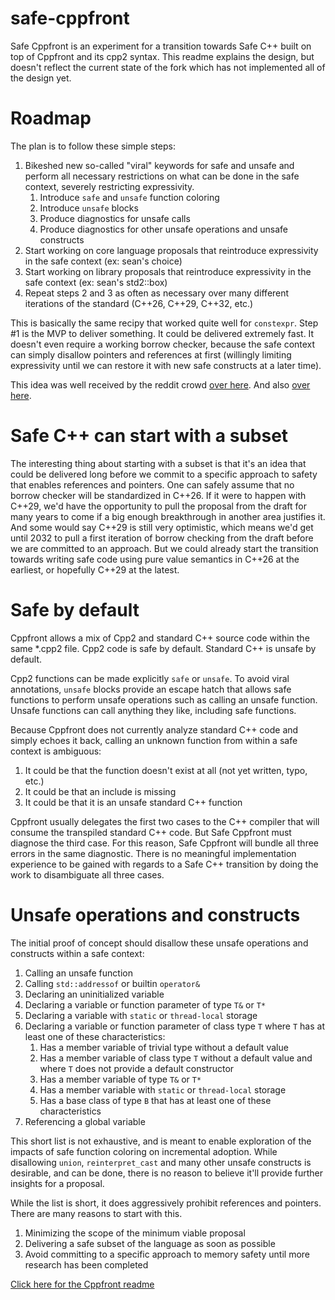# safe-cppfront
Safe Cppfront is an experiment for a transition towards Safe C++ built on top of Cppfront and its cpp2 syntax. This readme explains the design, but doesn't reflect the current state of the fork which has not implemented all of the design yet.

# Roadmap
The plan is to follow these simple steps:

1. Bikeshed new so-called "viral" keywords for safe and unsafe and perform all necessary restrictions on what can be done in the safe context, severely restricting expressivity.
   1. Introduce `safe` and `unsafe` function coloring
   2. Introduce `unsafe` blocks
   3. Produce diagnostics for unsafe calls
   4. Produce diagnostics for other unsafe operations and unsafe constructs
2. Start working on core language proposals that reintroduce expressivity in the safe context (ex: sean's choice)
3. Start working on library proposals that reintroduce expressivity in the safe context (ex: sean's std2::box)
4. Repeat steps 2 and 3 as often as necessary over many different iterations of the standard (C++26, C++29, C++32, etc.)

This is basically the same recipy that worked quite well for `constexpr`. Step #1 is the MVP to deliver something. It could be delivered extremely fast. It doesn't even require a working borrow checker, because the safe context can simply disallow pointers and references at first (willingly limiting expressivity until we can restore it with new safe constructs at a later time).

This idea was well received by the reddit crowd [over here](https://www.reddit.com/r/cpp/comments/1h7lfo3/can_people_who_think_standardizing_safe_cp3390r0/m0nusgb/). And also [over here](https://www.reddit.com/r/cpp/comments/1ffgz49/safe_c_language_extensions_for_memory_safety/lmv9163/).

# Safe C++ can start with a subset
The interesting thing about starting with a subset is that it's an idea that could be delivered long before we commit to a specific approach to safety that enables references and pointers. One can safely assume that no borrow checker will be standardized in C++26. If it were to happen with C++29, we'd have the opportunity to pull the proposal from the draft for many years to come if a big enough breakthrough in another area justifies it. And some would say C++29 is still very optimistic, which means we'd get until 2032 to pull a first iteration of borrow checking from the draft before we are committed to an approach. But we could already start the transition towards writing safe code using pure value semantics in C++26 at the earliest, or hopefully C++29 at the latest.

# Safe by default
Cppfront allows a mix of Cpp2 and standard C++ source code within the same *.cpp2 file. Cpp2 code is safe by default. Standard C++ is unsafe by default.

Cpp2 functions can be made explicitly `safe` or `unsafe`. To avoid viral annotations, `unsafe` blocks provide an escape hatch that allows safe functions to perform unsafe operations such as calling an unsafe function. Unsafe functions can call anything they like, including safe functions.

Because Cppfront does not currently analyze standard C++ code and simply echoes it back, calling an unknown function from within a safe context is ambiguous:
1. It could be that the function doesn't exist at all (not yet written, typo, etc.)
2. It could be that an include is missing
3. It could be that it is an unsafe standard C++ function

Cppfront usually delegates the first two cases to the C++ compiler that will consume the transpiled standard C++ code. But Safe Cppfront must diagnose the third case. For this reason, Safe Cppfront will bundle all three errors in the same diagnostic. There is no meaningful implementation experience to be gained with regards to a Safe C++ transition by doing the work to disambiguate all three cases.


# Unsafe operations and constructs
The initial proof of concept should disallow these unsafe operations and constructs within a safe context:
1. Calling an unsafe function
2. Calling `std::addressof` or builtin `operator&`
3. Declaring an uninitialized variable
4. Declaring a variable or function parameter of type `T&` or `T*`
5. Declaring a variable with `static` or `thread-local` storage
6. Declaring a variable or function parameter of class type `T` where `T` has at least one of these characteristics:
    1. Has a member variable of trivial type without a default value
    2. Has a member variable of class type `T` without a default value and where `T` does not provide a default constructor
    3. Has a member variable of type `T&` or `T*`
    4. Has a member variable with `static` or `thread-local` storage
    5. Has a base class of type `B` that has at least one of these characteristics
7. Referencing a global variable

This short list is not exhaustive, and is meant to enable exploration of the impacts of safe function coloring on incremental adoption. While disallowing `union`, `reinterpret_cast` and many other unsafe constructs is desirable, and can be done, there is no reason to believe it'll provide further insights for a proposal.

While the list is short, it does aggressively prohibit references and pointers. There are many reasons to start with this.
1. Minimizing the scope of the minimum viable proposal
2. Delivering a safe subset of the language as soon as possible
3. Avoid committing to a specific approach to memory safety until more research has been completed

[Click here for the Cppfront readme](https://github.com/hsutter/cppfront/blob/main/README.md)
